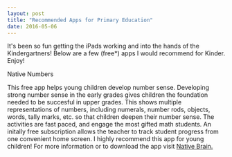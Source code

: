 ```yaml
---
layout: post
title: "Recommended Apps for Primary Education"
date: 2016-05-06
---
```

<p>
It's been so fun getting the iPads working and into the hands of the Kindergartners! Below are a few (free*) apps I would recommend for Kinder. Enjoy!
</p>

<h>Native Numbers</h>
<p>
This free app helps young children develop number sense. Developing strong number sense in the early grades gives children the foundation needed to be succesful in upper grades. This shows multiple representations of numbers, including numerals, number rods, objects, words, tally marks, etc. so that children deepen their number sense. The activities are fast paced, and engage the most gifted math students. An initally free subscription allows the teacher to track student progress from one convenient home screen. 
I highly recommend this app for young children!
For more information or to download the app visit
<a href="http://www.nativebrain.com/apps">Native Brain.</a>
</p>
